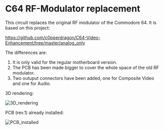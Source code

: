 # C64 RF-Modulator replacement

This circuit replaces the original RF modulator of the Commodore 64. It is based on this project:

https://github.com/c0pperdragon/C64-Video-Enhancement/tree/master/analog_only

The differences are:

1) It is only valid for the regular motherboard version.
2) The PCB has been made bigger to cover the whole space of the old RF modulator.
3) Two outuput connectors have been added, one for Composite Video and one for Audio.


3D rendering:

![3D_rendering](https://user-images.githubusercontent.com/52215131/206521766-7e56fe1c-bb10-4cca-ae05-ad6f8339b374.jpg)

PCB (rev.1) already installed:

![PCB_installed](https://user-images.githubusercontent.com/52215131/206521802-1c99961c-42eb-4e18-853a-84f015021cfd.jpg)
